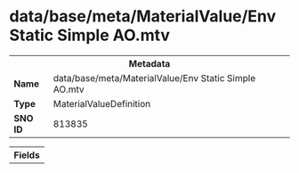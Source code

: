 <h1>data/base/meta/MaterialValue/Env Static Simple AO.mtv</h1><table><tr><th colspan="100%">Metadata</th></tr><tr><td><b>Name</b></td><td>data/base/meta/MaterialValue/Env Static Simple AO.mtv</td></tr><tr><td><b>Type</b></td><td>MaterialValueDefinition</td></tr><tr><td><b>SNO ID</b></td><td>813835</td></tr></table>

<table><tr><th colspan="100%">Fields</th></tr></table>

